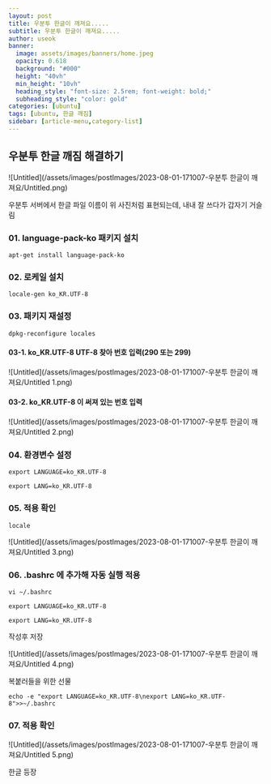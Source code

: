 ```yaml
---
layout: post
title: 우분투 한글이 깨져요.....
subtitle: 우분투 한글이 깨져요.....
author: useok
banner:
  image: assets/images/banners/home.jpeg
  opacity: 0.618
  background: "#000"
  height: "40vh"
  min_height: "10vh"
  heading_style: "font-size: 2.5rem; font-weight: bold;"
  subheading_style: "color: gold"
categories: [ubuntu]
tags: [ubuntu, 한글 깨짐]
sidebar: [article-menu,category-list] 
---
```

## 우분투 한글 깨짐 해결하기

![Untitled](/assets/images/postImages/2023-08-01-171007-우분투 한글이 깨져요/Untitled.png)

우분투 서버에서 한글 파일 이름이 위 사진처럼 표현되는데, 내내 잘 쓰다가 갑자기 거슬림

### 01. language-pack-ko 패키지 설치

`apt-get install language-pack-ko`

### 02. 로케일 설치

`locale-gen ko_KR.UTF-8`

### 03. 패키지 재설정

`dpkg-reconfigure locales`

#### 03-1. ko_KR.UTF-8 UTF-8 찾아 번호 입력(290 또는 299)

![Untitled](/assets/images/postImages/2023-08-01-171007-우분투 한글이 깨져요/Untitled 1.png)

#### 03-2. ko_KR.UTF-8 이 써져 있는 번호 입력

![Untitled](/assets/images/postImages/2023-08-01-171007-우분투 한글이 깨져요/Untitled 2.png)

### 04. 환경변수 설정

`export LANGUAGE=ko_KR.UTF-8`

`export LANG=ko_KR.UTF-8`

### 05. 적용 확인

`locale`

![Untitled](/assets/images/postImages/2023-08-01-171007-우분투 한글이 깨져요/Untitled 3.png)

### 06. .bashrc 에 추가해 자동 실행 적용

`vi ~/.bashrc`

`export LANGUAGE=ko_KR.UTF-8`

`export LANG=ko_KR.UTF-8`

작성후 저장

![Untitled](/assets/images/postImages/2023-08-01-171007-우분투 한글이 깨져요/Untitled 4.png)

복붙러들을 위한 선물

`echo -e "export LANGUAGE=ko_KR.UTF-8\nexport LANG=ko_KR.UTF-8">>~/.bashrc`

### 07. 적용 확인

![Untitled](/assets/images/postImages/2023-08-01-171007-우분투 한글이 깨져요/Untitled 5.png)

한글 등장